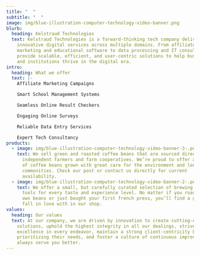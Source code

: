 ```yaml
---
title: "  "
subtitle: "  "
image: img/blue-illustration-computer-technology-video-banner.png
blurb:
  heading: Kelstraud Technologies
  text: Kelstraud Technologies is a forward-thinking tech company delivering
    innovative digital services across multiple domains. From affiliate
    marketing and educational software to data processing and IT consulting, we
    provide scalable, efficient, and user-centric solutions to help businesses
    and institutions thrive in the digital era.
intro:
  heading: What we offer
  text: |-
    Affiliate Marketing Campaigns

    Smart School Management Systems

    Seamless Online Result Checkers

    Engaging Online Surveys

    Reliable Data Entry Services

    Expert Tech Consultancy
products:
  - image: img/blue-illustration-computer-technology-video-banner-3-.png
    text: We sell green and roasted coffee beans that are sourced directly from
      independent farmers and farm cooperatives. We’re proud to offer a variety
      of coffee beans grown with great care for the environment and local
      communities. Check our post or contact us directly for current
      availability.
  - image: img/blue-illustration-computer-technology-video-banner-2-.png
    text: We offer a small, but carefully curated selection of brewing gear and
      tools for every taste and experience level. No matter if you roast your
      own beans or just bought your first french press, you’ll find a gadget to
      fall in love with in our shop.
values:
  heading: Our values
  text: At our company, we are driven by innovation to create cutting-edge
    solutions, uphold the highest integrity in all our dealings, strive for
    excellence in every endeavor, maintain a strong client-centricity by
    prioritizing their needs, and foster a culture of continuous improvement to
    always serve you better.
---
```

